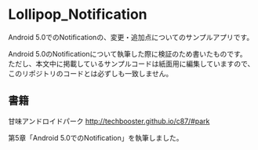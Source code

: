 Lollipop_Notification
=====================

Android 5.0でのNotificationの、変更・追加点についてのサンプルアプリです。

Android 5.0のNotificationについて執筆した際に検証のため書いたものです。
ただし、本文中に掲載しているサンプルコードは紙面用に編集していますので、
このリポジトリのコードとは必ずしも一致しません。

## 書籍

甘味アンドロイドパーク
http://techbooster.github.io/c87/#park

第5章「Android 5.0でのNotification」を執筆しました。

